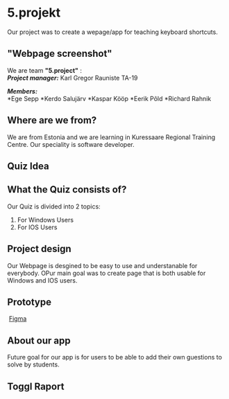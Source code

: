 # 5.projekt
Our project was to create a wepage/app for teaching keyboard shortcuts.

## "Webpage screenshot"


We are team **"5.project"** :  
**_Project manager:_**    Karl Gregor Rauniste TA-19  

**_Members:_**   
            *Ege Sepp 
            *Kerdo Salujärv
            *Kaspar Kööp
            *Eerik Põld
            *Richard Rahnik
            
          

## Where are we from?
We are from Estonia and we are learning in Kuressaare Regional Training Centre. Our speciality is software developer.
​

## Quiz Idea
## What the Quiz consists of?
Our Quiz is divided into 2 topics:
1. For Windows Users
2. For IOS Users

## Project design

Our Webpage is desgined to be easy to use and understanable for everybody. OPur main goal was to create page that is both usable for Windows and IOS users. 

## Prototype
​
[Figma](https://www.figma.com/file/OtzODygPmmE6ONShZ4FXiI/Untitled?node-id=0%3A1)
​
## About our app

Future goal for our app is for users to be able to add their own guestions to solve by students.

## Toggl Raport
​

​
